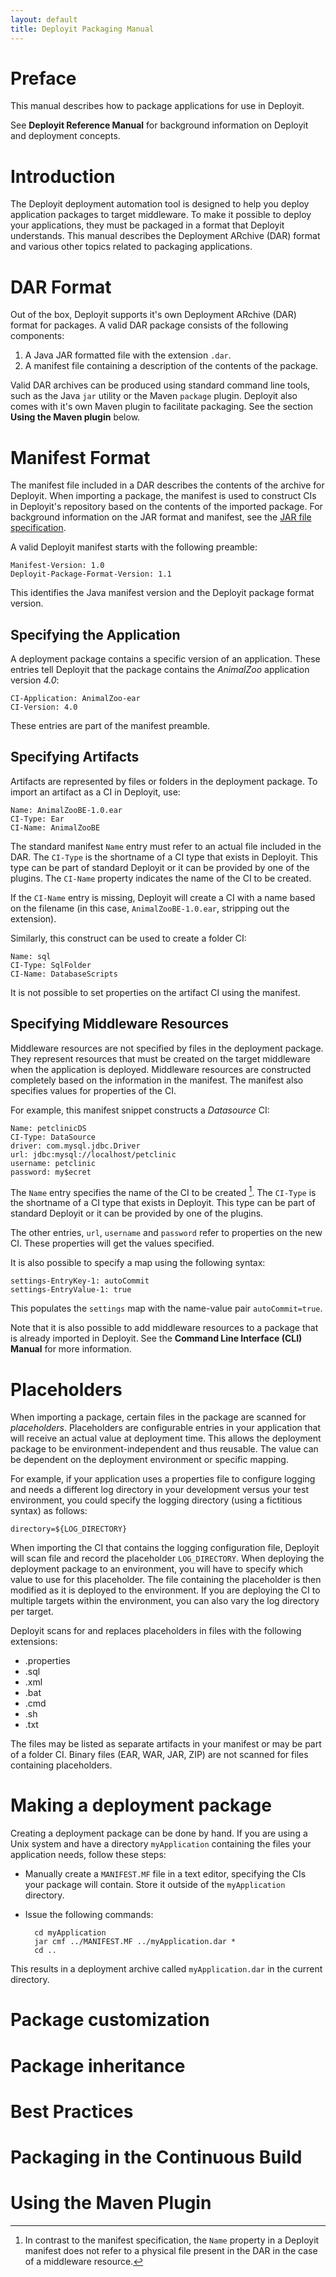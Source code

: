 ```yaml
---
layout: default
title: Deployit Packaging Manual
---
```


# Preface #

This manual describes how to package applications for use in Deployit.

See **Deployit Reference Manual** for background information on Deployit and deployment concepts.

# Introduction #

The Deployit deployment automation tool is designed to help you deploy application packages to target middleware. To make it possible to deploy your applications, they must be packaged in a format that Deployit understands. This manual describes the Deployment ARchive (DAR) format and various other topics related to packaging applications.

# DAR Format #

Out of the box, Deployit supports it's own Deployment ARchive (DAR) format for packages. A valid DAR package consists of the following components:

1. A Java JAR formatted file with the extension `.dar`.
2. A manifest file containing a description of the contents of the package.

Valid DAR archives can be produced using standard command line tools, such as the Java `jar` utility or the Maven `package` plugin. Deployit also comes with it's own Maven plugin to facilitate packaging. See the section **Using the Maven plugin** below.

# Manifest Format #

The manifest file included in a DAR describes the contents of the archive for Deployit. When importing a package, the manifest is used to construct CIs in Deployit's repository based on the contents of the imported package. For background information on the JAR format and manifest, see the [JAR file specification](http://download.oracle.com/javase/6/docs/technotes/guides/jar/jar.html).

A valid Deployit manifest starts with the following preamble:

	Manifest-Version: 1.0
	Deployit-Package-Format-Version: 1.1

This identifies the Java manifest version and the Deployit package format version.

## Specifying the Application ##

A deployment package contains a specific version of an application. These entries tell Deployit that the package contains the _AnimalZoo_ application version _4.0_:

	CI-Application: AnimalZoo-ear
	CI-Version: 4.0

These entries are part of the manifest preamble.

## Specifying Artifacts ##

Artifacts are represented by files or folders in the deployment package. To import an artifact as a CI in Deployit, use:

	Name: AnimalZooBE-1.0.ear
	CI-Type: Ear
	CI-Name: AnimalZooBE

The standard manifest `Name` entry must refer to an actual file included in the DAR. The `CI-Type` is the shortname of a CI type that exists in Deployit. This type can be part of standard Deployit or it can be provided by one of the plugins. The `CI-Name` property indicates the name of the CI to be created.

If the `CI-Name` entry is missing, Deployit will create a CI with a name based on the filename (in this case, `AnimalZooBE-1.0.ear`, stripping out the extension).

Similarly, this construct can be used to create a folder CI:

	Name: sql
	CI-Type: SqlFolder
	CI-Name: DatabaseScripts

It is not possible to set properties on the artifact CI using the manifest.

## Specifying Middleware Resources ##

Middleware resources are not specified by files in the deployment package. They represent resources that must be created on the target middleware when the application is deployed. Middleware resources are constructed completely based on the information in the manifest. The manifest also specifies values for properties of the CI.

For example, this manifest snippet constructs a _Datasource_ CI:

	Name: petclinicDS
	CI-Type: DataSource
	driver: com.mysql.jdbc.Driver
	url: jdbc:mysql://localhost/petclinic
	username: petclinic
	password: my$ecret

The `Name` entry specifies the name of the CI to be created [^1]. The `CI-Type` is the shortname of a CI type that exists in Deployit. This type can be part of standard Deployit or it can be provided by one of the plugins.

The other entries, `url`, `username` and `password` refer to properties on the new CI. These properties will get the values specified.

It is also possible to specify a map using the following syntax:

	settings-EntryKey-1: autoCommit
	settings-EntryValue-1: true

This populates the `settings` map with the name-value pair `autoCommit=true`.

Note that it is also possible to add middleware resources to a package that is already imported in Deployit. See the **Command Line Interface (CLI) Manual** for more information.

[^1]: In contrast to the manifest specification, the `Name` property in a Deployit manifest does not refer to a physical file present in the DAR in the case of a middleware resource.

# Placeholders #

When importing a package, certain files in the package are scanned for _placeholders_. Placeholders are configurable entries in your application that will receive an actual value at deployment time. This allows the deployment package to be environment-independent and thus reusable. The value can be dependent on the deployment environment or specific mapping. 

For example, if your application uses a properties file to configure logging and needs a different log directory in your development versus your test environment, you could specify the logging directory (using a fictitious syntax) as follows:

	directory=${LOG_DIRECTORY}

When importing the CI that contains the logging configuration file, Deployit will scan file and record the placeholder `LOG_DIRECTORY`. When deploying the deployment package to an environment, you will have to specify which value to use for this placeholder. The file containing the placeholder is then modified as it is deployed to the environment. If you are deploying the CI to multiple targets within the environment, you can also vary the log directory per target.

Deployit scans for and replaces placeholders in files with the following extensions:

* .properties
* .sql
* .xml
* .bat
* .cmd
* .sh
* .txt

The files may be listed as separate artifacts in your manifest or may be part of a folder CI. Binary files (EAR, WAR, JAR, ZIP) are not scanned for files containing placeholders.

# Making a deployment package #

Creating a deployment package can be done by hand. If you are using a Unix system and have a directory `myApplication` containing the files your application needs, follow these steps:

* Manually create a `MANIFEST.MF` file in a text editor, specifying the CIs your package will contain. Store it outside of the `myApplication` directory.
* Issue the following commands:

		cd myApplication
		jar cmf ../MANIFEST.MF ../myApplication.dar *
		cd ..

This results in a deployment archive called `myApplication.dar` in the current directory.

# Package customization #

# Package inheritance #

# Best Practices #

# Packaging in the Continuous Build #

# Using the Maven Plugin #

